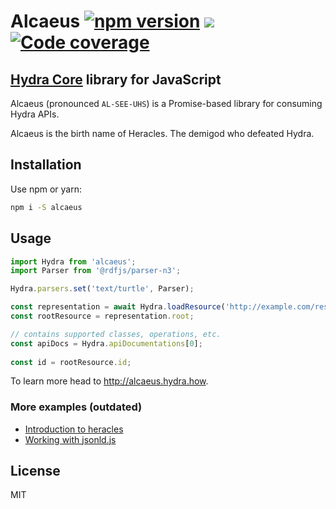 # Alcaeus [![npm version](https://badge.fury.io/js/alcaeus.svg)](https://badge.fury.io/js/alcaeus) ![](https://github.com/wikibus/Alcaeus/workflows/Test/badge.svg) [![Code coverage](https://codecov.io/gh/wikibus/alcaeus/branch/master/graph/badge.svg)](https://codecov.io/gh/wikibus/alcaeus)


## [Hydra Core](http://www.hydra-cg.com/spec/latest/core/) library for JavaScript

Alcaeus (pronounced <code>AL-SEE-UHS</code>) is a Promise-based library for consuming Hydra APIs.

Alcaeus is the birth name of Heracles. The demigod who defeated Hydra.

## Installation

Use npm or yarn:

``` bash
npm i -S alcaeus
```

## Usage

``` js
import Hydra from 'alcaeus';
import Parser from '@rdfjs/parser-n3';

Hydra.parsers.set('text/turtle', Parser);

const representation = await Hydra.loadResource('http://example.com/resource');
const rootResource = representation.root;

// contains supported classes, operations, etc.
const apiDocs = Hydra.apiDocumentations[0];
    
const id = rootResource.id; 
```

To learn more head to http://alcaeus.hydra.how.

### More examples (outdated)

* [Introduction to heracles](http://t-code.pl/blog/2016/04/introducing-heracles/)
* [Working with jsonld.js](http://t-code.pl/blog/2016/04/heracles-compacting-resources/)

## License

MIT

[p1]: https://github.com/github/fetch
[p3]: https://developer.mozilla.org/pl/docs/Web/JavaScript/Reference/Global_Objects/WeakMap
